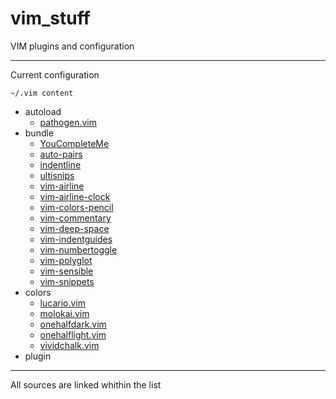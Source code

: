 # vim_stuff
VIM plugins and configuration

---

Current configuration

`~/.vim content`
* autoload
  * [pathogen.vim](https://github.com/tpope/vim-pathogen)
* bundle
  * [YouCompleteMe](https://github.com/Valloric/YouCompleteMe)
  * [auto-pairs](https://github.com/jiangmiao/auto-pairs)
  * [indentline](https://github.com/yggdroot/indentline)
  * [ultisnips](https://github.com/SirVer/ultisnips)
  * [vim-airline](https://github.com/bling/vim-airline)
  * [vim-airline-clock](https://github.com/enricobacis/vim-airline-clock)
  * [vim-colors-pencil](https://github.com/reedes/vim-colors-pencil)
  * [vim-commentary](https://github.com/tpope/vim-commentary)
  * [vim-deep-space](https://github.com/tyrannicaltoucan/vim-deep-space)
  * [vim-indentguides](https://github.com/thaerkh/vim-indentguides)
  * [vim-numbertoggle](https://github.com/jeffkreeftmeijer/vim-numbertoggle)
  * [vim-polyglot](https://github.com/sheerun/vim-polyglot)
  * [vim-sensible](https://github.com/tpope/vim-sensible)
  * [vim-snippets](https://github.com/honza/vim-snippets)
* colors
  * [lucario.vim](https://github.com/partounian/custom-lucario)
  * [molokai.vim](https://github.com/tomasr/molokai)
  * [onehalfdark.vim](https://github.com/sonph/onehalf/tree/master/vim/colors)
  * [onehalflight.vim](https://github.com/sonph/onehalf/tree/master/vim/colors)
  * [vividchalk.vim](https://github.com/tpope/vim-vividchalk)
* plugin
---
All sources are linked whithin the list
